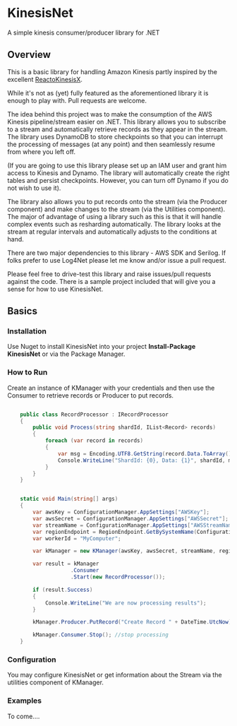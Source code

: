 KinesisNet
==========

A simple kinesis consumer/producer library for .NET

## Overview 
This is a basic library for handling Amazon Kinesis partly inspired by the excellent [ReactoKinesisX](https://github.com/theburningmonk/ReactoKinesiX).

While it's not as (yet) fully featured as the aforementioned library it is enough to play with. Pull requests are welcome.

The idea behind this project was to make the consumption of the AWS Kinesis pipeline/stream easier on .NET. This library allows you to subscribe to a stream and automatically retrieve records as they appear in the stream. The library uses DynamoDB to store checkpoints so that you can interrupt the processing of messages (at any point) and then seamlessly resume from where you left off. 

(If you are going to use this library please set up an IAM user and grant him access to Kinesis and Dynamo. The library will automatically create the right tables and persist checkpoints. However, you can turn off Dynamo if you do not wish to use it).

The library also allows you to put records onto the stream (via the Producer component) and make changes to the stream (via the Utilities component). The major of advantage of using a library such as this is that it will handle complex events such as resharding automatically. The library looks at the stream at regular intervals and automatically adjusts to the conditions at hand.

There are two major dependencies to this library - AWS SDK and Serilog. If folks prefer to use Log4Net please let me know and/or issue a pull request. 

Please feel free to drive-test this library and raise issues/pull requests against the code. There is a sample project included that will give you a sense for how to use KinesisNet.

## Basics
### Installation

Use Nuget to install KinesisNet into your project **Install-Package KinesisNet** or via the Package Manager.

### How to Run

Create an instance of KManager with your credentials and then use the Consumer to retrieve records or Producer to put records.

```csharp

    public class RecordProcessor : IRecordProcessor
    {
        public void Process(string shardId, IList<Record> records)
        {
            foreach (var record in records)
            {
                var msg = Encoding.UTF8.GetString(record.Data.ToArray());
                Console.WriteLine("ShardId: {0}, Data: {1}", shardId, msg);
            }
        }
    }


    static void Main(string[] args)
   	{
        var awsKey = ConfigurationManager.AppSettings["AWSKey"];
        var awsSecret = ConfigurationManager.AppSettings["AWSSecret"];
        var streamName = ConfigurationManager.AppSettings["AWSStreamName"];
        var regionEndpoint = RegionEndpoint.GetBySystemName(ConfigurationManager.AppSettings["AWSRegionEndpoint"]);
        var workerId = "MyComputer";

        var kManager = new KManager(awsKey, awsSecret, streamName, regionEndpoint, workerId);

        var result = kManager
                    .Consumer
                    .Start(new RecordProcessor());

        if (result.Success)
        {
        	Console.WriteLine("We are now processing results");
        }

        kManager.Producer.PutRecord("Create Record " + DateTime.UtcNow);

        kManager.Consumer.Stop(); //stop processing
    }

```

### Configuration

You may configure KinesisNet or get information about the Stream via the utilities component of KManager.

### Examples

To come....
